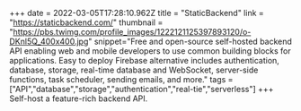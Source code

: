 +++
date = 2022-03-05T17:28:10.962Z
title = "StaticBackend"
link = "https://staticbackend.com/"
thumbnail = "https://pbs.twimg.com/profile_images/1222121125397893120/o-DKnl5Q_400x400.jpg"
snippet="Free and open-source self-hosted backend API enabling web and mobile developers to use common building blocks for applications. Easy to deploy Firebase alternative includes authentication, database, storage, real-time database and WebSocket, server-side functions, task scheduler, sending emails, and more."
tags = ["API","database","storage","authentication","real-tie","serverless"]
+++
Self-host a feature-rich backend API.
